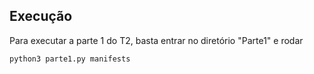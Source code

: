 ## Execução

Para executar a parte 1 do T2, basta entrar no diretório "Parte1" e rodar
```
python3 parte1.py manifests
```